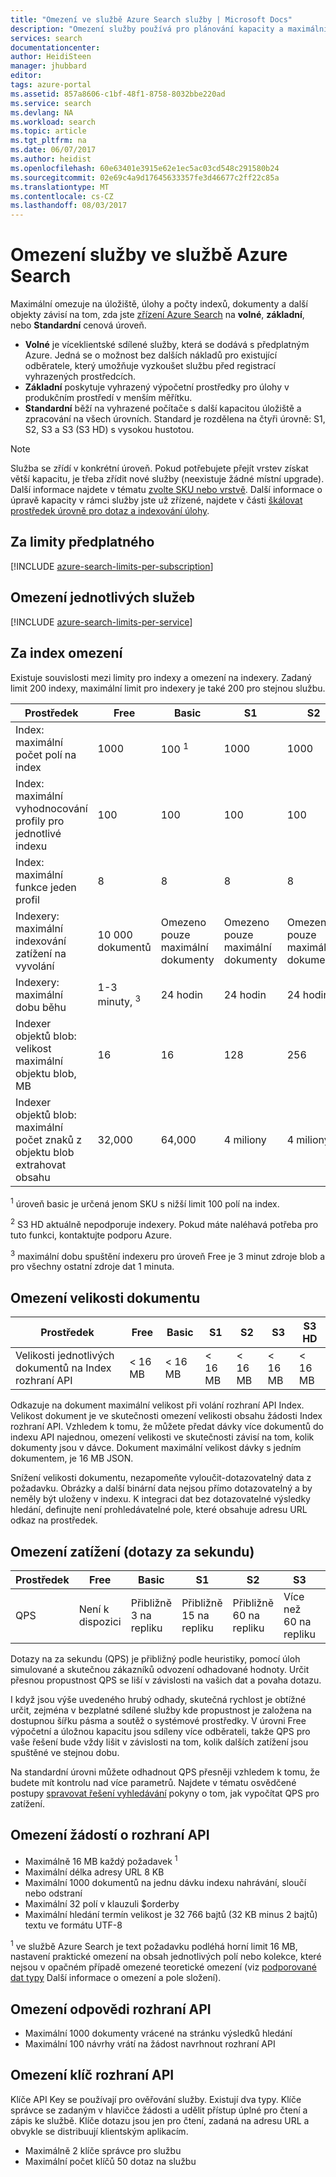 ```yaml
---
title: "Omezení ve službě Azure Search služby | Microsoft Docs"
description: "Omezení služby používá pro plánování kapacity a maximální limit na požadavky a odpovědi pro službu Azure Search."
services: search
documentationcenter: 
author: HeidiSteen
manager: jhubbard
editor: 
tags: azure-portal
ms.assetid: 857a8606-c1bf-48f1-8758-8032bbe220ad
ms.service: search
ms.devlang: NA
ms.workload: search
ms.topic: article
ms.tgt_pltfrm: na
ms.date: 06/07/2017
ms.author: heidist
ms.openlocfilehash: 60e63401e3915e62e1ec5ac03cd548c291580b24
ms.sourcegitcommit: 02e69c4a9d17645633357fe3d46677c2ff22c85a
ms.translationtype: MT
ms.contentlocale: cs-CZ
ms.lasthandoff: 08/03/2017
---
```

# <a name="service-limits-in-azure-search"></a>Omezení služby ve službě Azure Search
Maximální omezuje na úložiště, úlohy a počty indexů, dokumenty a další objekty závisí na tom, zda jste [zřízení Azure Search](search-create-service-portal.md) na **volné**, **základní**, nebo **Standardní** cenová úroveň.

* **Volné** je víceklientské sdílené služby, která se dodává s předplatným Azure. Jedná se o možnost bez dalších nákladů pro existující odběratele, který umožňuje vyzkoušet službu před registrací vyhrazených prostředcích.
* **Základní** poskytuje vyhrazený výpočetní prostředky pro úlohy v produkčním prostředí v menším měřítku.
* **Standardní** běží na vyhrazené počítače s další kapacitou úložiště a zpracování na všech úrovních. Standard je rozdělena na čtyři úrovně: S1, S2, S3 a S3 (S3 HD) s vysokou hustotou.

> [!NOTE]
> Služba se zřídí v konkrétní úroveň. Pokud potřebujete přejít vrstev získat větší kapacitu, je třeba zřídit nové služby (neexistuje žádné místní upgrade). Další informace najdete v tématu [zvolte SKU nebo vrstvě](search-sku-tier.md). Další informace o úpravě kapacity v rámci služby jste už zřízené, najdete v části [škálovat prostředek úrovně pro dotaz a indexování úlohy](search-capacity-planning.md).
>

## <a name="per-subscription-limits"></a>Za limity předplatného
[!INCLUDE [azure-search-limits-per-subscription](../../includes/azure-search-limits-per-subscription.md)]

## <a name="per-service-limits"></a>Omezení jednotlivých služeb
[!INCLUDE [azure-search-limits-per-service](../../includes/azure-search-limits-per-service.md)]

## <a name="per-index-limits"></a>Za index omezení
Existuje souvislosti mezi limity pro indexy a omezení na indexery. Zadaný limit 200 indexy, maximální limit pro indexery je také 200 pro stejnou službu.

| Prostředek | Free | Basic | S1 | S2 | S3 | S3 HD |
| --- | --- | --- | --- | --- | --- | --- |
| Index: maximální počet polí na index |1000 |100 <sup>1</sup> |1000 |1000 |1000 |1000 |
| Index: maximální vyhodnocování profily pro jednotlivé indexu |100 |100 |100 |100 |100 |100 |
| Index: maximální funkce jeden profil |8 |8 |8 |8 |8 |8 |
| Indexery: maximální indexování zatížení na vyvolání |10 000 dokumentů |Omezeno pouze maximální dokumenty |Omezeno pouze maximální dokumenty |Omezeno pouze maximální dokumenty |Omezeno pouze maximální dokumenty |NENÍ K DISPOZICI <sup>2</sup> |
| Indexery: maximální dobu běhu | 1-3 minuty, <sup>3</sup> |24 hodin |24 hodin |24 hodin |24 hodin |NENÍ K DISPOZICI <sup>2</sup> |
| Indexer objektů blob: velikost maximální objektu blob, MB |16 |16 |128 |256 |256 |NENÍ K DISPOZICI <sup>2</sup> |
| Indexer objektů blob: maximální počet znaků z objektu blob extrahovat obsahu |32,000 |64,000 |4 miliony |4 miliony |4 miliony |NENÍ K DISPOZICI <sup>2</sup> |

<sup>1</sup> úroveň basic je určená jenom SKU s nižší limit 100 polí na index.

<sup>2</sup> S3 HD aktuálně nepodporuje indexery. Pokud máte naléhavá potřeba pro tuto funkci, kontaktujte podporu Azure.

<sup>3</sup> maximální dobu spuštění indexeru pro úroveň Free je 3 minut zdroje blob a pro všechny ostatní zdroje dat 1 minuta.

## <a name="document-size-limits"></a>Omezení velikosti dokumentu
| Prostředek | Free | Basic | S1 | S2 | S3 | S3 HD |
| --- | --- | --- | --- | --- | --- | --- |
| Velikosti jednotlivých dokumentů na Index rozhraní API |< 16 MB |< 16 MB |< 16 MB |< 16 MB |< 16 MB |< 16 MB |

Odkazuje na dokument maximální velikost při volání rozhraní API Index. Velikost dokument je ve skutečnosti omezení velikosti obsahu žádosti Index rozhraní API. Vzhledem k tomu, že můžete předat dávky více dokumentů do indexu API najednou, omezení velikosti ve skutečnosti závisí na tom, kolik dokumenty jsou v dávce. Dokument maximální velikost dávky s jedním dokumentem, je 16 MB JSON.

Snížení velikosti dokumentu, nezapomeňte vyloučit-dotazovatelný data z požadavku. Obrázky a další binární data nejsou přímo dotazovatelný a by neměly být uloženy v indexu. K integraci dat bez dotazovatelné výsledky hledání, definujte není prohledávatelné pole, které obsahuje adresu URL odkaz na prostředek.

## <a name="workload-limits-queries-per-second"></a>Omezení zatížení (dotazy za sekundu)
| Prostředek | Free | Basic | S1 | S2 | S3 | S3 HD |
| --- | --- | --- | --- | --- | --- | --- |
| QPS |Není k dispozici |Přibližně 3 na repliku |Přibližně 15 na repliku |Přibližně 60 na repliku |Více než 60 na repliku |Více než 60 na repliku |

Dotazy na za sekundu (QPS) je přibližný podle heuristiky, pomocí úloh simulované a skutečnou zákazníků odvození odhadované hodnoty. Určit přesnou propustnost QPS se liší v závislosti na vašich dat a povaha dotazu.

I když jsou výše uvedeného hrubý odhady, skutečná rychlost je obtížné určit, zejména v bezplatné sdílené služby kde propustnost je založena na dostupnou šířku pásma a soutěž o systémové prostředky. V úrovni Free výpočetní a úložnou kapacitu jsou sdíleny více odběrateli, takže QPS pro vaše řešení bude vždy lišit v závislosti na tom, kolik dalších zatížení jsou spuštěné ve stejnou dobu.

Na standardní úrovni můžete odhadnout QPS přesněji vzhledem k tomu, že budete mít kontrolu nad více parametrů. Najdete v tématu osvědčené postupy [spravovat řešení vyhledávání](search-manage.md) pokyny o tom, jak vypočítat QPS pro zatížení.

## <a name="api-request-limits"></a>Omezení žádostí o rozhraní API
* Maximálně 16 MB každý požadavek <sup>1</sup>
* Maximální délka adresy URL 8 KB
* Maximální 1000 dokumentů na jednu dávku indexu nahrávání, sloučí nebo odstraní
* Maximální 32 polí v klauzuli $orderby
* Maximální hledání termín velikost je 32 766 bajtů (32 KB minus 2 bajtů) textu ve formátu UTF-8

<sup>1</sup> ve službě Azure Search je text požadavku podléhá horní limit 16 MB, nastavení praktické omezení na obsah jednotlivých polí nebo kolekce, které nejsou v opačném případě omezené teoretické omezení (viz [podporované dat typy](https://msdn.microsoft.com/library/azure/dn798938.aspx) Další informace o omezení a pole složení).

## <a name="api-response-limits"></a>Omezení odpovědi rozhraní API
* Maximální 1000 dokumenty vrácené na stránku výsledků hledání
* Maximální 100 návrhy vrátí na žádost navrhnout rozhraní API

## <a name="api-key-limits"></a>Omezení klíč rozhraní API
Klíče API Key se používají pro ověřování služby. Existují dva typy. Klíče správce se zadaným v hlavičce žádosti a udělit přístup úplné pro čtení a zápis ke službě. Klíče dotazu jsou jen pro čtení, zadaná na adresu URL a obvykle se distribuují klientským aplikacím.

* Maximálně 2 klíče správce pro službu
* Maximální počet klíčů 50 dotaz na službu
